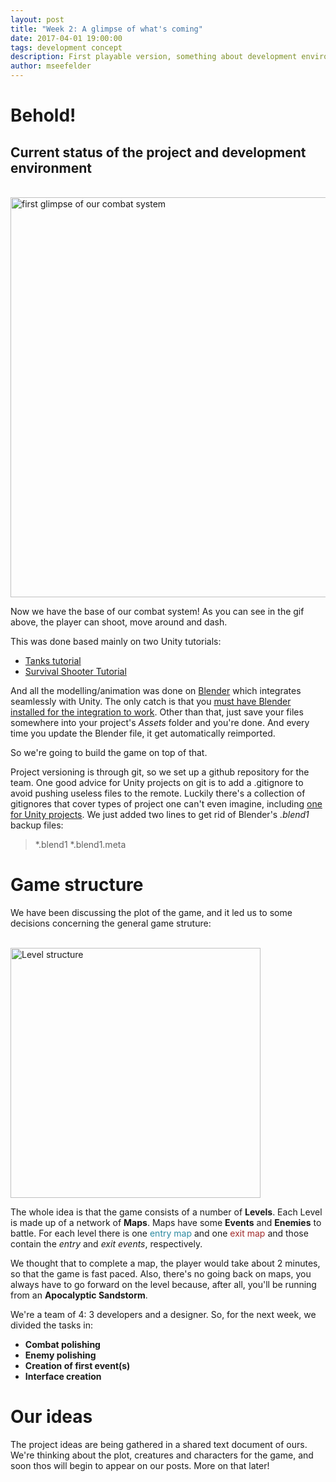 ```yaml
---
layout: post
title: "Week 2: A glimpse of what's coming"
date: 2017-04-01 19:00:00
tags: development concept
description: First playable version, something about development environment and our game's structure
author: mseefelder
---
```


# Behold!

## Current status of the project and development environment

<br>
<img src="{{ site.url | append:site.baseurl }}/images/combat_example.gif" width="640px" alt="first glimpse of our combat system">
<br>

Now we have the base of our combat system! As you can see in the gif above, the player can shoot, move around and dash. 

This was done based mainly on two Unity tutorials:

* [Tanks tutorial](https://unity3d.com/learn/tutorials/projects/tanks-tutorial)
* [Survival Shooter Tutorial](https://unity3d.com/learn/tutorials/projects/survival-shooter-tutorial)

And all the modelling/animation was done on [Blender](https://www.blender.org/) which integrates seamlessly with Unity. The only catch is that you [must have Blender installed for the integration to work](https://docs.unity3d.com/Manual/HOWTO-ImportObjectBlender.html). Other than that, just save your files somewhere into your project's *Assets* folder and you're done. And every time you update the Blender file, it get automatically reimported. 

So we're going to build the game on top of that.

Project versioning is through git, so we set up a github repository for the team. One good advice for Unity projects on git is to add a .gitignore to avoid pushing useless files to the remote. Luckily there's a collection of gitignores that cover types of project one can't even imagine, including [one for Unity projects](https://github.com/github/gitignore/blob/master/Unity.gitignore). We just added two lines to get rid of Blender's *.blend1* backup files:


> *.blend1
> *.blend1.meta


# Game structure

We have been discussing the plot of the game, and it led us to some decisions concerning the general game struture:

<br>
<img src="{{ site.url | append:site.baseurl }}/images/game-sequence.png" width="400px" alt="Level structure">
<br>

The whole idea is that the game consists of a number of **Levels**. Each Level is made up of a network of **Maps**. Maps have some **Events** and **Enemies** to battle. For each level there is one <span style="color:#2c89a0">entry map</span> and one <span style="color:#a02c2c">exit map</span> and those contain the *entry* and *exit events*, respectively.

We thought that to complete a map, the player would take about 2 minutes, so that the game is fast paced. Also, there's no going back on maps, you always have to go forward on the level because, after all, you'll be running from an **Apocalyptic Sandstorm**.

We're a team of 4: 3 developers and a designer. So, for the next week, we divided the tasks in:

* **Combat polishing**
* **Enemy polishing**
* **Creation of first event(s)**
* **Interface creation**

# Our ideas

The project ideas are being gathered in a shared text document of ours. We're thinking about the plot, creatures and characters for the game, and soon thos will begin to appear on our posts. More on that later!